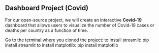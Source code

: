 ## Dashboard Project (Covid)

For our open-source project, we will create an interactive **Covid-19** dashboard that allows users to visualize the number of Covid-19 cases or deaths per country as a function of time.

Go to the terminal where you cloned the project:
to install streamlit: pip install streamlit
to install matplotlib: pip install matplotlib